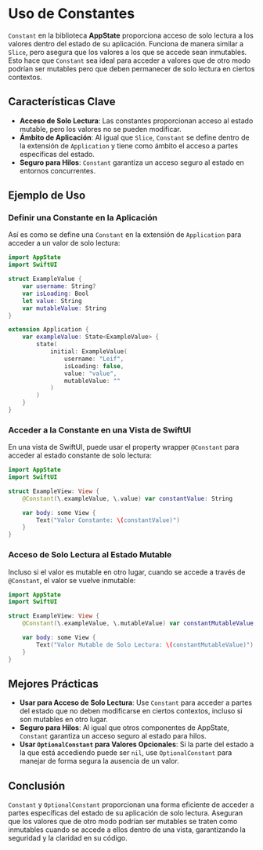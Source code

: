 # Uso de Constantes

`Constant` en la biblioteca **AppState** proporciona acceso de solo lectura a los valores dentro del estado de su aplicación. Funciona de manera similar a `Slice`, pero asegura que los valores a los que se accede sean inmutables. Esto hace que `Constant` sea ideal para acceder a valores que de otro modo podrían ser mutables pero que deben permanecer de solo lectura en ciertos contextos.

## Características Clave

- **Acceso de Solo Lectura**: Las constantes proporcionan acceso al estado mutable, pero los valores no se pueden modificar.
- **Ámbito de Aplicación**: Al igual que `Slice`, `Constant` se define dentro de la extensión de `Application` y tiene como ámbito el acceso a partes específicas del estado.
- **Seguro para Hilos**: `Constant` garantiza un acceso seguro al estado en entornos concurrentes.

## Ejemplo de Uso

### Definir una Constante en la Aplicación

Así es como se define una `Constant` en la extensión de `Application` para acceder a un valor de solo lectura:

```swift
import AppState
import SwiftUI

struct ExampleValue {
    var username: String?
    var isLoading: Bool
    let value: String
    var mutableValue: String
}

extension Application {
    var exampleValue: State<ExampleValue> {
        state(
            initial: ExampleValue(
                username: "Leif",
                isLoading: false,
                value: "value",
                mutableValue: ""
            )
        )
    }
}
```

### Acceder a la Constante en una Vista de SwiftUI

En una vista de SwiftUI, puede usar el property wrapper `@Constant` para acceder al estado constante de solo lectura:

```swift
import AppState
import SwiftUI

struct ExampleView: View {
    @Constant(\.exampleValue, \.value) var constantValue: String

    var body: some View {
        Text("Valor Constante: \(constantValue)")
    }
}
```

### Acceso de Solo Lectura al Estado Mutable

Incluso si el valor es mutable en otro lugar, cuando se accede a través de `@Constant`, el valor se vuelve inmutable:

```swift
import AppState
import SwiftUI

struct ExampleView: View {
    @Constant(\.exampleValue, \.mutableValue) var constantMutableValue: String

    var body: some View {
        Text("Valor Mutable de Solo Lectura: \(constantMutableValue)")
    }
}
```

## Mejores Prácticas

- **Usar para Acceso de Solo Lectura**: Use `Constant` para acceder a partes del estado que no deben modificarse en ciertos contextos, incluso si son mutables en otro lugar.
- **Seguro para Hilos**: Al igual que otros componentes de AppState, `Constant` garantiza un acceso seguro al estado para hilos.
- **Usar `OptionalConstant` para Valores Opcionales**: Si la parte del estado a la que está accediendo puede ser `nil`, use `OptionalConstant` para manejar de forma segura la ausencia de un valor.

## Conclusión

`Constant` y `OptionalConstant` proporcionan una forma eficiente de acceder a partes específicas del estado de su aplicación de solo lectura. Aseguran que los valores que de otro modo podrían ser mutables se traten como inmutables cuando se accede a ellos dentro de una vista, garantizando la seguridad y la claridad en su código.
